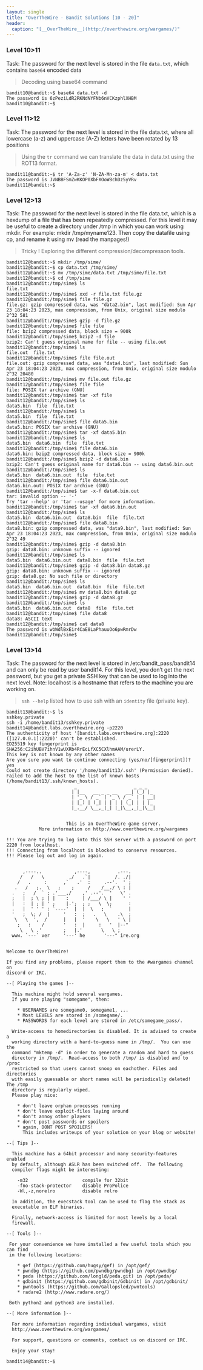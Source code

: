 ```yaml
---
layout: single
title: "OverTheWire - Bandit Solutions [10 - 20]"
header:
  caption: "[__OverTheWire__](http://overthewire.org/wargames/)"
---
```


### Level 10>11

Task: The password for the next level is stored in the file `data.txt`, which contains `base64` encoded data

> Decoding using base64 command

```console
bandit10@bandit:~$ base64 data.txt -d
The password is 6zPeziLdR2RKNdNYFNb6nVCKzphlXHBM
bandit10@bandit:~$
```
### Level 11>12

Task: The password for the next level is stored in the file data.txt, where all lowercase (a-z) and uppercase (A-Z) letters have been rotated by 13 positions

> Using the `tr` command we can translate the data in data.txt using the ROT13 format.

```console
bandit11@bandit:~$ tr 'A-Za-z' 'N-ZA-Mn-za-m' < data.txt
The password is JVNBBFSmZwKKOP0XbFXOoW8chDz5yVRv
bandit11@bandit:~$
```

### Level 12>13

Task: The password for the next level is stored in the file data.txt, which is a hexdump of a file that has been repeatedly compressed. For this level it may be useful to create a directory under /tmp in which you can work using mkdir. For example: mkdir /tmp/myname123. Then copy the datafile using cp, and rename it using mv (read the manpages!)

> Tricky ! Exploring the different compression/decompresson tools.

```console
bandit12@bandit:~$ mkdir /tmp/sime/
bandit12@bandit:~$ cp data.txt /tmp/sime/
bandit12@bandit:~$ mv /tmp/sime/data.txt /tmp/sime/file.txt
bandit12@bandit:~$ cd /tmp/sime
bandit12@bandit:/tmp/sime$ ls
file.txt
bandit12@bandit:/tmp/sime$ xxd -r file.txt file.gz
bandit12@bandit:/tmp/sime$ file file.gz
file.gz: gzip compressed data, was "data2.bin", last modified: Sun Apr 23 18:04:23 2023, max compression, from Unix, original size modulo 2^32 581
bandit12@bandit:/tmp/sime$ gzip -d file.gz
bandit12@bandit:/tmp/sime$ file file
file: bzip2 compressed data, block size = 900k
bandit12@bandit:/tmp/sime$ bzip2 -d file
bzip2: Can't guess original name for file -- using file.out
bandit12@bandit:/tmp/sime$ ls
file.out  file.txt
bandit12@bandit:/tmp/sime$ file file.out
file.out: gzip compressed data, was "data4.bin", last modified: Sun Apr 23 18:04:23 2023, max compression, from Unix, original size modulo 2^32 20480
bandit12@bandit:/tmp/sime$ mv file.out file.gz
bandit12@bandit:/tmp/sime$ file file
file: POSIX tar archive (GNU)
bandit12@bandit:/tmp/sime$ tar -xf file
bandit12@bandit:/tmp/sime$ ls
data5.bin  file  file.txt
bandit12@bandit:/tmp/sime$ ls
data5.bin  file  file.txt
bandit12@bandit:/tmp/sime$ file data5.bin
data5.bin: POSIX tar archive (GNU)
bandit12@bandit:/tmp/sime$ tar -xf data5.bin
bandit12@bandit:/tmp/sime$ ls
data5.bin  data6.bin  file  file.txt
bandit12@bandit:/tmp/sime$ file data6.bin
data6.bin: bzip2 compressed data, block size = 900k
bandit12@bandit:/tmp/sime$ bzip2 -d data6.bin
bzip2: Can't guess original name for data6.bin -- using data6.bin.out
bandit12@bandit:/tmp/sime$ ls
data5.bin  data6.bin.out  file  file.txt
bandit12@bandit:/tmp/sime$ file data6.bin.out
data6.bin.out: POSIX tar archive (GNU)
bandit12@bandit:/tmp/sime$ tar -x-f data6.bin.out
tar: invalid option -- '-'
Try 'tar --help' or 'tar --usage' for more information.
bandit12@bandit:/tmp/sime$ tar -xf data6.bin.out
bandit12@bandit:/tmp/sime$ ls
data5.bin  data6.bin.out  data8.bin  file  file.txt
bandit12@bandit:/tmp/sime$ file data8.bin
data8.bin: gzip compressed data, was "data9.bin", last modified: Sun Apr 23 18:04:23 2023, max compression, from Unix, original size modulo 2^32 49
bandit12@bandit:/tmp/sime$ gzip -d data8.bin
gzip: data8.bin: unknown suffix -- ignored
bandit12@bandit:/tmp/sime$ ls
data5.bin  data6.bin.out  data8.bin  file  file.txt
bandit12@bandit:/tmp/sime$ gzip -d data8.bin data8.gz
gzip: data8.bin: unknown suffix -- ignored
gzip: data8.gz: No such file or directory
bandit12@bandit:/tmp/sime$ ls
data5.bin  data6.bin.out  data8.bin  file  file.txt
bandit12@bandit:/tmp/sime$ mv data8.bin data8.gz
bandit12@bandit:/tmp/sime$ gzip -d data8.gz
bandit12@bandit:/tmp/sime$ ls
data5.bin  data6.bin.out  data8  file  file.txt
bandit12@bandit:/tmp/sime$ file data8
data8: ASCII text
bandit12@bandit:/tmp/sime$ cat data8
The password is wbWdlBxEir4CaE8LaPhauuOo6pwRmrDw
bandit12@bandit:/tmp/sime$
```

### Level 13>14

Task: The password for the next level is stored in /etc/bandit_pass/bandit14 and can only be read by user bandit14. For this level, you don’t get the next password, but you get a private SSH key that can be used to log into the next level. Note: localhost is a hostname that refers to the machine you are working on.

> `ssh --help` listed how to use ssh with an `identity` file (private key).

```console
bandit13@bandit:~$ ls
sshkey.private
ssh -i /home/bandit13/sshkey.private  bandit14@bandit.labs.overthewire.org -p2220
The authenticity of host '[bandit.labs.overthewire.org]:2220 ([127.0.0.1]:2220)' can't be established.
ED25519 key fingerprint is SHA256:C2ihUBV7ihnV1wUXRb4RrEcLfXC5CXlhmAAM/urerLY.
This key is not known by any other names
Are you sure you want to continue connecting (yes/no/[fingerprint])? yes
Could not create directory '/home/bandit13/.ssh' (Permission denied).
Failed to add the host to the list of known hosts (/home/bandit13/.ssh/known_hosts).
                         _                     _ _ _
                        | |__   __ _ _ __   __| (_) |_
                        | '_ \ / _` | '_ \ / _` | | __|
                        | |_) | (_| | | | | (_| | | |_
                        |_.__/ \__,_|_| |_|\__,_|_|\__|


                      This is an OverTheWire game server.
            More information on http://www.overthewire.org/wargames

!!! You are trying to log into this SSH server with a password on port 2220 from localhost.
!!! Connecting from localhost is blocked to conserve resources.
!!! Please log out and log in again.


      ,----..            ,----,          .---.
     /   /   \         ,/   .`|         /. ./|
    /   .     :      ,`   .'  :     .--'.  ' ;
   .   /   ;.  \   ;    ;     /    /__./ \ : |
  .   ;   /  ` ; .'___,/    ,' .--'.  '   \' .
  ;   |  ; \ ; | |    :     | /___/ \ |    ' '
  |   :  | ; | ' ;    |.';  ; ;   \  \;      :
  .   |  ' ' ' : `----'  |  |  \   ;  `      |
  '   ;  \; /  |     '   :  ;   .   \    .\  ;
   \   \  ',  /      |   |  '    \   \   ' \ |
    ;   :    /       '   :  |     :   '  |--"
     \   \ .'        ;   |.'       \   \ ;
  www. `---` ver     '---' he       '---" ire.org


Welcome to OverTheWire!

If you find any problems, please report them to the #wargames channel on
discord or IRC.

--[ Playing the games ]--

  This machine might hold several wargames.
  If you are playing "somegame", then:

    * USERNAMES are somegame0, somegame1, ...
    * Most LEVELS are stored in /somegame/.
    * PASSWORDS for each level are stored in /etc/somegame_pass/.

  Write-access to homedirectories is disabled. It is advised to create a
  working directory with a hard-to-guess name in /tmp/.  You can use the
  command "mktemp -d" in order to generate a random and hard to guess
  directory in /tmp/.  Read-access to both /tmp/ is disabled and to /proc
  restricted so that users cannot snoop on eachother. Files and directories
  with easily guessable or short names will be periodically deleted! The /tmp
  directory is regularly wiped.
  Please play nice:

    * don't leave orphan processes running
    * don't leave exploit-files laying around
    * don't annoy other players
    * don't post passwords or spoilers
    * again, DONT POST SPOILERS!
      This includes writeups of your solution on your blog or website!

--[ Tips ]--

  This machine has a 64bit processor and many security-features enabled
  by default, although ASLR has been switched off.  The following
  compiler flags might be interesting:

    -m32                    compile for 32bit
    -fno-stack-protector    disable ProPolice
    -Wl,-z,norelro          disable relro

  In addition, the execstack tool can be used to flag the stack as
  executable on ELF binaries.

  Finally, network-access is limited for most levels by a local
  firewall.

--[ Tools ]--

 For your convenience we have installed a few useful tools which you can find
 in the following locations:

    * gef (https://github.com/hugsy/gef) in /opt/gef/
    * pwndbg (https://github.com/pwndbg/pwndbg) in /opt/pwndbg/
    * peda (https://github.com/longld/peda.git) in /opt/peda/
    * gdbinit (https://github.com/gdbinit/Gdbinit) in /opt/gdbinit/
    * pwntools (https://github.com/Gallopsled/pwntools)
    * radare2 (http://www.radare.org/)

 Both python2 and python3 are installed.

--[ More information ]--

  For more information regarding individual wargames, visit
  http://www.overthewire.org/wargames/

  For support, questions or comments, contact us on discord or IRC.

  Enjoy your stay!

bandit14@bandit:~$
```
